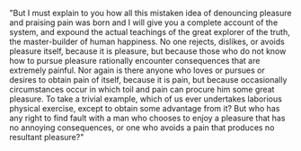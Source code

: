 "But I must explain to you how all this mistaken idea of denouncing pleasure and praising pain was born and I will give you a complete account of the system, and
 expound the actual teachings of the great explorer of the truth, the master-builder of human happiness. No one rejects, dislikes, or avoids pleasure itself, because 
 it is pleasure, but because those who do not know how to pursue pleasure rationally encounter consequences that are extremely painful. Nor again is there anyone who 
 loves or pursues or desires to obtain pain of itself, because it is pain, but because occasionally circumstances occur in which toil and pain can procure him some 
 great pleasure. To take a trivial example, which of us ever undertakes laborious physical exercise, except to obtain some advantage from it? But who has any right to 
find fault with a man who chooses to enjoy a pleasure that has no annoying consequences, or one who avoids a pain that produces no resultant pleasure?"